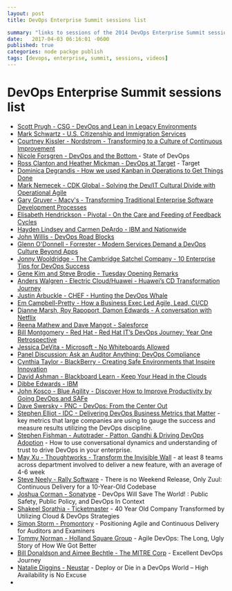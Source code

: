 ```yaml
---
layout: post
title: DevOps Enterprise Summit sessions list

summary: "links to sessions of the 2014 DevOps Enterprise Summit sessions."
date:   2017-04-03 06:16:01 -0600
published: true
categories: node packge publish
tags: [devops, enterprise, summit, sessions, videos]
---
```


# DevOps Enterprise Summit sessions list
* [Scott Prugh - CSG - DevOps and Lean in Legacy Environments](https://youtu.be/f4et0EGvKXA)
* [Mark Schwartz - U.S. Citizenship and Immigration Services](https://youtu.be/QwHVlJtqhaI)
* [Courtney Kissler - Nordstrom - Transforming to a Culture of Continuous Improvement](https://youtu.be/0ZAcsrZBSlo)
* [Nicole Forsgren - DevOps and the Bottom ](https://youtu.be/V6DrGBg-w40) - State of DevOps
* [Ross Clanton and Heather Mickman - DevOps at Target](https://youtu.be/exrjV9V9vhY) - Target
* [Dominica Degrandis - How we used Kanban in Operations to Get Things Done](https://youtu.be/coRx-onQ09Y)
* [Mark Nemecek - CDK Global - Solving the Dev/IT Cultural Divide with Operational Agile](https://youtu.be/R3kIvh-GbDA)
* [Gary Gruver - Macy's - Transforming Traditional Enterprise Software Development Processes](https://youtu.be/-HSSGiYXA7U)
* [Elisabeth Hendrickson - Pivotal - On the Care and Feeding of Feedback Cycles](https://youtu.be/fMucUohYWI4)
* [Hayden Lindsey and Carmen DeArdo - IBM and Nationwide](https://youtu.be/lvIWfdLAUZc)
* [John Willis - DevOps Road Blocks](https://youtu.be/6uow9x4AbaM)
* [Glenn O'Donnell - Forrester - Modern Services Demand a DevOps Culture Beyond Apps](https://youtu.be/pvPWKuO4_48)
* [Jonny Wooldridge - The Cambridge Satchel Company - 10 Enterprise Tips for DevOps Success](https://youtu.be/CzUTztwcc58)
* [Gene Kim and Steve Brodie - Tuesday Opening Remarks](https://youtu.be/q6WqPw3cmiU)
* [Anders Walgren - Electric Cloud/Huawei - Huawei’s CD Transformation Journey](https://youtu.be/G_coTcbj1FU)
* [Justin Arbuckle - CHEF - Hunting the DevOps Whale](https://youtu.be/6s15qh16IPE)
* [Em Campbell-Pretty - How a Business Exec Led Agile, Lead, CI/CD](https://youtu.be/-4pIMMTbtwE)
* [Dianne Marsh, Roy Rapoport, Damon Edwards - A conversation with Netflix](https://youtu.be/yGx8Ps1Avx4)
* [Reena Mathew and Dave Mangot - Salesforce](https://youtu.be/H4ZwBO0P7-E)
* [Bill Montgomery - Red Hat - Red Hat IT’s DevOps Journey: Year One Retrospective](https://youtu.be/aOm27mjCRHg)
* [Jessica DeVita - Microsoft - No Whiteboards Allowed](https://youtu.be/h5o2kDvMJ1w)
* [Panel Discussion: Ask an Auditor Anything: DevOps Compliance](https://youtu.be/uq43cfsmmrM)
* [Cynthia Taylor - BlackBerry - Creating Safe Environments that Inspire Innovation](https://youtu.be/Pt4CKQR_W5A)
* [David Ashman - Blackboard Learn - Keep Your Head in the Clouds](https://youtu.be/SSmixnMpsI4)
* [Dibbe Edwards - IBM](https://youtu.be/p9DvalpydbQ)
* [John Kosco - Blue Agility - Discover How to Improve Productivity by Going DevOps and SAFe](https://youtu.be/2IwvfsiukvE)
* [Dave Swersky - PNC - DevOps: From the Center Out](https://youtu.be/4IqHzUjzqUI)
* [Stephen Elliot - IDC - Delivering DevOps Business Metrics that Matter](https://youtu.be/9_ZuEhgTdLc) -  key metrics that large companies are using to gauge the success and measure results utilizing the DevOps discipline.
* [Stephen Fishman - Autotrader - Patton, Gandhi & Driving DevOps Adoption](https://youtu.be/3EXJYzl27YI) - How to use conversational dynamics and understanding of trust to drive DevOps in your enterprise.
* [May Xu - Thoughtworks - Transform the Invisible Wall](https://youtu.be/wNCKYjY0uwk) - at least 8 teams across department involved to deliver a new feature, with an average of 4-6 week
* [Steve Neely - Rally Software](https://youtu.be/BcvCR5FDvH8) - There is no Weekend Release, Only Zuul: Continuous Delivery for a 10-Year-Old Codebase
* [Joshua Corman - Sonatype](https://youtu.be/K-hskShNyoo) - DevOps Will Save The World! : Public Safety, Public Policy, and DevOps In Context
* [Shakeel Sorathia - Ticketmaster](https://youtu.be/01gfNOwhnro) - 40 Year Old Company Transformed by Utilizing Cloud & DevOps Strategies
* [Simon Storm - Promontory](https://youtu.be/P2C7uIHgotA) - Positioning Agile and Continuous Delivery for Auditors and Examiners
* [Tommy Norman - Holland Square Group](https://youtu.be/OvTkXWO38oM) - Agile DevOps: The Long, Ugly Story of How We Got Better
* [Bill Donaldson and Aimee Bechtle - The MITRE Corp](https://youtu.be/bSUUWbvFj6E) - Excellent DevOps Journey
* [Natalie Diggins - Neustar](https://youtu.be/fuASYCO87MU) - Deploy or Die in a DevOps World – High Availability is No Excuse
* []()
